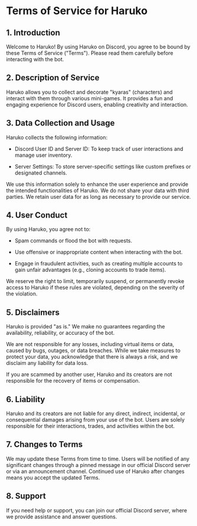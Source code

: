 # Terms of Service for Haruko

## 1. Introduction

Welcome to Haruko! By using Haruko on Discord, you agree to be bound by these Terms of Service ("Terms"). Please read them carefully before interacting with the bot.

## 2. Description of Service

Haruko allows you to collect and decorate "kyaras" (characters) and interact with them through various mini-games. It provides a fun and engaging experience for Discord users, enabling creativity and interaction.

## 3. Data Collection and Usage

Haruko collects the following information:

- Discord User ID and Server ID: To keep track of user interactions and manage user inventory.

- Server Settings: To store server-specific settings like custom prefixes or designated channels.

We use this information solely to enhance the user experience and provide the intended functionalities of Haruko. We do not share your data with third parties. We retain user data for as long as necessary to provide our service.

## 4. User Conduct

By using Haruko, you agree not to:

- Spam commands or flood the bot with requests.

- Use offensive or inappropriate content when interacting with the bot.

- Engage in fraudulent activities, such as creating multiple accounts to gain unfair advantages (e.g., cloning accounts to trade items).

We reserve the right to limit, temporarily suspend, or permanently revoke access to Haruko if these rules are violated, depending on the severity of the violation.

## 5. Disclaimers

Haruko is provided "as is." We make no guarantees regarding the availability, reliability, or accuracy of the bot.

We are not responsible for any losses, including virtual items or data, caused by bugs, outages, or data breaches. While we take measures to protect your data, you acknowledge that there is always a risk, and we disclaim any liability for data loss.

If you are scammed by another user, Haruko and its creators are not responsible for the recovery of items or compensation.

## 6. Liability

Haruko and its creators are not liable for any direct, indirect, incidental, or consequential damages arising from your use of the bot. Users are solely responsible for their interactions, trades, and activities within the bot.

## 7. Changes to Terms

We may update these Terms from time to time. Users will be notified of any significant changes through a pinned message in our official Discord server or via an announcement channel. Continued use of Haruko after changes means you accept the updated Terms.

## 8. Support

If you need help or support, you can join our official Discord server, where we provide assistance and answer questions.
